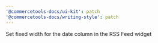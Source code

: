 ```yaml
---
'@commercetools-docs/ui-kit': patch
'@commercetools-docs/writing-style': patch
---
```


Set fixed width for the date column in the RSS Feed widget
